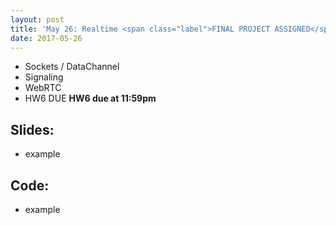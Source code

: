 ```yaml
---
layout: post
title: 'May 26: Realtime <span class="label">FINAL PROJECT ASSIGNED</span>'
date: 2017-05-26
---
```


- Sockets / DataChannel
- Signaling
- WebRTC
- <span class="label">HW6 DUE</span> **HW6 due at 11:59pm**

<!--more-->

## Slides:
- example

## Code:
- example
